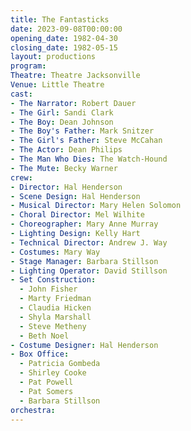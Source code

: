 ```yaml
---
title: The Fantasticks
date: 2023-09-08T00:00:00
opening_date: 1982-04-30
closing_date: 1982-05-15
layout: productions
program:
Theatre: Theatre Jacksonville
Venue: Little Theatre
cast:
- The Narrator: Robert Dauer
- The Girl: Sandi Clark
- The Boy: Dean Johnson
- The Boy's Father: Mark Snitzer
- The Girl's Father: Steve McCahan
- The Actor: Dean Philips
- The Man Who Dies: The Watch-Hound
- The Mute: Becky Warner
crew:
- Director: Hal Henderson
- Scene Design: Hal Henderson
- Musical Director: Mary Helen Solomon
- Choral Director: Mel Wilhite
- Choreographer: Mary Anne Murray
- Lighting Design: Kelly Hart
- Technical Director: Andrew J. Way
- Costumes: Mary Way
- Stage Manager: Barbara Stillson
- Lighting Operator: David Stillson
- Set Construction:
  - John Fisher
  - Marty Friedman
  - Claudia Hicken
  - Shyla Marshall
  - Steve Metheny
  - Beth Noel
- Costume Designer: Hal Henderson
- Box Office:
  - Patricia Gombeda
  - Shirley Cooke
  - Pat Powell
  - Pat Somers
  - Barbara Stillson
orchestra:
---
```


